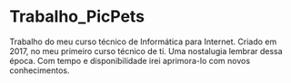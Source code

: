 # Trabalho_PicPets
Trabalho do meu curso técnico de Informática para Internet.
Criado em 2017, no meu primeiro curso técnico de ti. Uma nostalugia lembrar dessa época. 
Com tempo e disponibilidade irei aprimora-lo com novos conhecimentos. 
